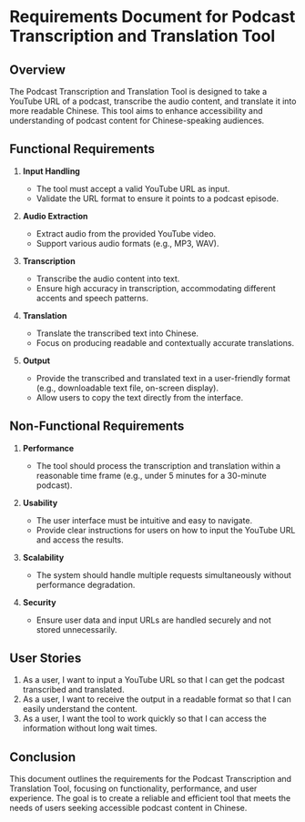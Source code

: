 # Requirements Document for Podcast Transcription and Translation Tool

## Overview
The Podcast Transcription and Translation Tool is designed to take a YouTube URL of a podcast, transcribe the audio content, and translate it into more readable Chinese. This tool aims to enhance accessibility and understanding of podcast content for Chinese-speaking audiences.

## Functional Requirements

1. **Input Handling**
   - The tool must accept a valid YouTube URL as input.
   - Validate the URL format to ensure it points to a podcast episode.

2. **Audio Extraction**
   - Extract audio from the provided YouTube video.
   - Support various audio formats (e.g., MP3, WAV).

3. **Transcription**
   - Transcribe the audio content into text.
   - Ensure high accuracy in transcription, accommodating different accents and speech patterns.

4. **Translation**
   - Translate the transcribed text into Chinese.
   - Focus on producing readable and contextually accurate translations.

5. **Output**
   - Provide the transcribed and translated text in a user-friendly format (e.g., downloadable text file, on-screen display).
   - Allow users to copy the text directly from the interface.

## Non-Functional Requirements

1. **Performance**
   - The tool should process the transcription and translation within a reasonable time frame (e.g., under 5 minutes for a 30-minute podcast).

2. **Usability**
   - The user interface must be intuitive and easy to navigate.
   - Provide clear instructions for users on how to input the YouTube URL and access the results.

3. **Scalability**
   - The system should handle multiple requests simultaneously without performance degradation.

4. **Security**
   - Ensure user data and input URLs are handled securely and not stored unnecessarily.

## User Stories

1. As a user, I want to input a YouTube URL so that I can get the podcast transcribed and translated.
2. As a user, I want to receive the output in a readable format so that I can easily understand the content.
3. As a user, I want the tool to work quickly so that I can access the information without long wait times.

## Conclusion
This document outlines the requirements for the Podcast Transcription and Translation Tool, focusing on functionality, performance, and user experience. The goal is to create a reliable and efficient tool that meets the needs of users seeking accessible podcast content in Chinese.
